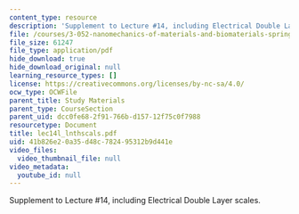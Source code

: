 ```yaml
---
content_type: resource
description: 'Supplement to Lecture #14, including Electrical Double Layer scales.'
file: /courses/3-052-nanomechanics-of-materials-and-biomaterials-spring-2007/41b826e20a35d48c782495312b9d441e_lec14l_lnthscals.pdf
file_size: 61247
file_type: application/pdf
hide_download: true
hide_download_original: null
learning_resource_types: []
license: https://creativecommons.org/licenses/by-nc-sa/4.0/
ocw_type: OCWFile
parent_title: Study Materials
parent_type: CourseSection
parent_uid: dcc0fe68-2f91-766b-d157-12f75c0f7988
resourcetype: Document
title: lec14l_lnthscals.pdf
uid: 41b826e2-0a35-d48c-7824-95312b9d441e
video_files:
  video_thumbnail_file: null
video_metadata:
  youtube_id: null
---
```

Supplement to Lecture #14, including Electrical Double Layer scales.